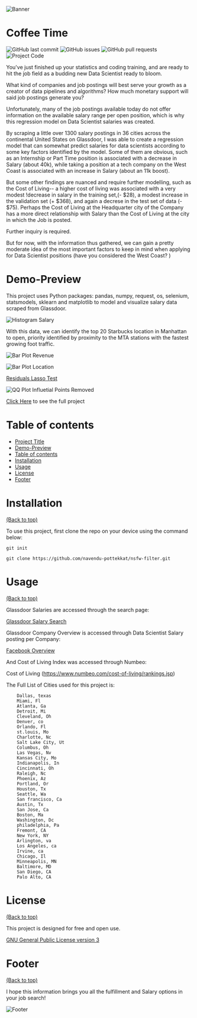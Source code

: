 <!-- Add banner here -->
![Banner](https://github.com/CeliaSagas/Data-Coin/blob/e016fd55fecf69dd8a8a5694ae838f494b5f0517/img/datacoinheader.png)

# Coffee Time

<!-- Add buttons here -->


![GitHub last commit](https://img.shields.io/github/last-commit/CeliaSagas/Data-Coin)
![GitHub issues](https://img.shields.io/github/issues/CeliaSagas/Data-Coin)
![GitHub pull requests](https://img.shields.io/github/issues-pr/CeliaSagas/Data-Coin)
![Project Code](https://img.shields.io/github/languages/top/CeliaSagas/Data-Coin)


<!-- Describe your project in brief -->

You've just finished up your statistics and coding training, and are ready to hit the job field as a budding new Data Scientist ready to bloom.

What kind of companies and job postings will best serve your growth as a creator of data pipelines and algorithms? How much monetary support will said job postings generate you?

Unfortunately, many of the job postings available today do not offer information on the available salary range per open position, which is why this regression model on Data Scientist salaries was created.

By scraping a little over 1300 salary postings in 36 cities across the continental United States on Glassdoor, I was able to create a regression model that can somewhat predict salaries for data scientists
according to some key factors identified by the model. Some of them are obvious, such as an Internship or Part Time position is associated with a decrease in Salary (about 40k), while taking a position
at a tech company on the West Coast is associated with an increase in Salary (about an 11k boost).

But some other findings are nuanced and require further modelling, such as the Cost of Living-- a higher cost of living was associated with a very modest !decrease in salary in the training set,(- $28), a
modest increase in the validation set (+ $368), and again a decrese in the test set of data (- $75). Perhaps the Cost of Living at the Headquarter city of the Company has a more direct relationship with
Salary than the Cost of Living at the city in which the Job is posted.

Further inquiry is required.

But for now, with the information thus gathered, we can gain a pretty moderate idea of the most important factors to keep in mind when applying for
Data Scientist positions (have you considered the West Coast? )

# Demo-Preview
<!-- Add a demo for your project -->

This project uses Python packages: pandas, numpy, request, os, selenium, statsmodels, sklearn and matplotlib to model and visualize salary data scraped from Glassdoor.

![Histogram Salary](https://github.com/CeliaSagas/Data-Coin/blob/12b8f09a65710ad579b19c905886df361f192a97/img/salary_hist.png)

With this data, we can identify the top 20 Starbucks location in Manhattan to open, priority identified by proximity to the MTA stations with the fastest growing foot traffic.

![Bar Plot Revenue](https://github.com/CeliaSagas/Data-Coin/blob/12b8f09a65710ad579b19c905886df361f192a97/img/revenue_bar.png)

![Bar Plot Location](https://github.com/CeliaSagas/Data-Coin/blob/12b8f09a65710ad579b19c905886df361f192a97/img/location_bar.png)

[Residuals Lasso Test](https://github.com/CeliaSagas/Data-Coin/blob/12b8f09a65710ad579b19c905886df361f192a97/img/Lasso_residuals_test.png)

![QQ Plot Influetial Points Removed](https://github.com/CeliaSagas/Data-Coin/blob/12b8f09a65710ad579b19c905886df361f192a97/img/OLS_INF_QQ_Train.png)

[Click Here](https://github.com/CeliaSagas/Data-Coin) to see the full project

# Table of contents


- [Project Title](#project-title)
- [Demo-Preview](#demo-preview)
- [Table of contents](#table-of-contents)
- [Installation](#installation)
- [Usage](#usage)
- [License](#license)
- [Footer](#footer)

# Installation
[(Back to top)](#table-of-contents)


To use this project, first clone the repo on your device using the command below:

```git init```

```git clone https://github.com/navendu-pottekkat/nsfw-filter.git```



# Usage
[(Back to top)](#table-of-contents)

Glassdoor Salaries are accessed through the search page:

[Glassdoor Salary Search](https://www.glassdoor.com/Salaries/index.htm)

Glassdoor Company Overview is accessed through Data Scientist Salary posting per Company:

[Facebook Overview](https://www.glassdoor.com/facebook)

And Cost of Living Index was accessed through Numbeo:

Cost of Living (https://www.numbeo.com/cost-of-living/rankings.jsp)

The Full List of Cities used for this project is:

        Dallas, texas
        Miami, Fl
        Atlanta, Ga
        Detroit, Mi
        Cleveland, Oh
        Denver, co
        Orlando, Fl
        st.louis, Mo
        Charlotte, Nc
        Salt Lake City, Ut
        Columbus, Oh
        Las Vegas, Nv
        Kansas City, Mo
        Indianapolis, In
        Cincinnati, Oh
        Raleigh, Nc
        Phoenix, Az
        Portland, Or
        Houston, Tx
        Seattle, Wa
        San francisco, Ca
        Austin, Tx
        San Jose, Ca
        Boston, Ma
        Washington, Dc
        philadelphia, Pa
        Fremont, CA
        New York, NY
        Arlington, va
        Los Angeles, ca
        Irvine, ca
        Chicago, Il
        Minneapolis, MN
        Baltimore, MD
        San Diego, CA
        Palo Alto, CA


# License
[(Back to top)](#table-of-contents)

This project is designed for free and open use.

[GNU General Public License version 3](https://opensource.org/licenses/GPL-3.0)

# Footer
[(Back to top)](#table-of-contents)

I hope this information brings you all the fulfillment and Salary options in your job search!

<!-- Add the footer here -->

![Footer](https://github.com/CeliaSagas/Data-Coin/blob/12b8f09a65710ad579b19c905886df361f192a97/img/datacoinfooter.png)
